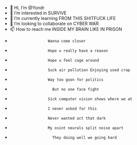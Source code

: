 - 👋 Hi, I’m @Yondr
- 👀 I’m interested in SURVIVE
- 🌱 I’m currently learning FROM THIS SHITFUCK LIFE 
- 💞️ I’m looking to collaborate on CYBER WAR
- 📫 How to reach me INSIDE MY BRAIN LIKE IN PRISON 
-                      Wanna come closer 
-                      Hope u really have a reason 
-                      Hope u feel cage around
-                      Suck air pollution Enjoying used crap
-                      Way too goon for politics
-                        But no one face fight
-                      Sick computer vision shows where we at
-                      I never asked for this
-                      Never wanted act that dark
-                      My osint neurals split noise apart
-                        They doing well we going hard
<!---
Yondr/Yondr is a ✨ special ✨ repository because its `README.md` (this file) appears on your GitHub profile.
You can click the Preview link to take a look at your changes.
--->
